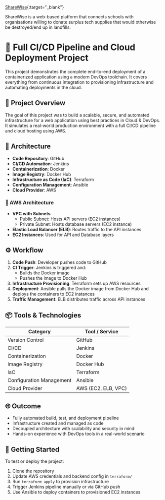   
[ShareWise](http://34.39.114.116/index2.html){:target="_blank"}


ShareWise is a web-based platform that connects schools with organisations willing to donate surplus tech supplies that would otherwise be destroyed/end up in landfills.

# 🚀 Full CI/CD Pipeline and Cloud Deployment Project

This project demonstrates the complete end-to-end deployment of a containerized application using a modern DevOps toolchain. It covers everything from continuous integration to provisioning infrastructure and automating deployments in the cloud.

## 📌 Project Overview

The goal of this project was to build a scalable, secure, and automated infrastructure for a web application using best practices in Cloud & DevOps. It simulates a real-world production environment with a full CI/CD pipeline and cloud hosting using AWS.

## 🧱 Architecture

- **Code Repository**: GitHub
- **CI/CD Automation**: Jenkins
- **Containerization**: Docker
- **Image Registry**: Docker Hub
- **Infrastructure as Code (IaC)**: Terraform
- **Configuration Management**: Ansible
- **Cloud Provider**: AWS

### 🔧 AWS Architecture

- **VPC with Subnets**
  - Public Subnet: Hosts API servers (EC2 instances)
  - Private Subnet: Hosts database servers (EC2 instance)
- **Elastic Load Balancer (ELB)**: Routes traffic to the API instances
- **EC2 Instances**: Used for API and Database layers

## ⚙️ Workflow

1. **Code Push**: Developer pushes code to GitHub
2. **CI Trigger**: Jenkins is triggered and:
   - Builds the Docker image
   - Pushes the image to Docker Hub
3. **Infrastructure Provisioning**: Terraform sets up AWS resources
4. **Deployment**: Ansible pulls the Docker image from Docker Hub and deploys the containers to EC2 instances
5. **Traffic Management**: ELB distributes traffic across API instances

## 📦 Tools & Technologies

| Category                 | Tool / Service      |
| ------------------------ | ------------------- |
| Version Control          | GitHub              |
| CI/CD                    | Jenkins             |
| Containerization         | Docker              |
| Image Registry           | Docker Hub          |
| IaC                      | Terraform           |
| Configuration Management | Ansible             |
| Cloud Provider           | AWS (EC2, ELB, VPC) |

## 🌐 Outcome

- Fully automated build, test, and deployment pipeline
- Infrastructure created and managed as code
- Decoupled architecture with scalability and security in mind
- Hands-on experience with DevOps tools in a real-world scenario

## 🚀 Getting Started

To test or deploy the project:

1. Clone the repository
2. Update AWS credentials and backend config in `terraform/`
3. Run `terraform apply` to provision infrastructure
4. Trigger Jenkins pipeline manually or via GitHub push
5. Use Ansible to deploy containers to provisioned EC2 instances
